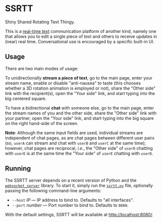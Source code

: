 # SSRTT

Shiny Shared Rotating Text Thingy.

This is a [real-time text](https://en.wikipedia.org/wiki/Real-time_text)
communication platform of another kind, namely one that allows you to edit a
single piece of text and others to receive updates in (near) real time.
Conversational use is encouraged by a specific built-in UI.

## Usage

There are two main modes of usage:

To unidirectionally **stream a piece of text**, go to the main page, enter
your stream name, enable or disable "anti-nausea" to taste (this chooses
whether a 3D rotation animation is employed or not), share the "Other side"
link with the recipient(s), open the "Your side" link, and start typing into
the big centered square.

To have a bidirectional **chat** with someone else, go to the main page,
enter the stream names of you and the other side, share the "Other side"
link with your partner, open the "Your side" link, and start typing into the
big square on the right hand-side of the screen.

**Note**: Although the same input fields are used, individual streams are
independent of chat pages, as are chat pages between different user pairs
(so, `userA` can stream and chat with `userB` and `userC` at the same time);
however, chat pages are reciprocal, _i.e._, the "Other side" of `userD`
chatting with `userE` is at the same time the "Your side" of `userE` chatting
with `userD`.

## Running

The SSRTT server depends on a recent version of Python and the
[`websocket_server`](https://github.com/CylonicRaider/websocket-server)
library. To start it, simply run the [`ssrtt.py`](ssrtt.py) file, optionally
passing the following command-line arguments:

- `--host` *IP* — IP address to bind to. Defaults to "all interfaces".
- `--port` *number* — Port number to bind to. Defaults to `8080`.

With the default settings, SSRTT will be available at
[http://localhost:8080/](http://localhost:8080).
